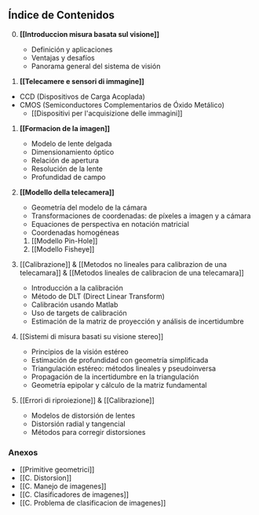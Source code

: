 ## Índice de Contenidos

0. **[[Introduccion misura basata sul visione]]**
   - Definición y aplicaciones
   - Ventajas y desafíos
   - Panorama general del sistema de visión

1. **[[Telecamere e sensori di immagine]]**
- CCD (Dispositivos de Carga Acoplada)
- CMOS (Semiconductores Complementarios de Óxido Metálico)
	- [[Dispositivi per l'acquisizione delle immagini]]
1. **[[Formacion de la imagen]]**
   - Modelo de lente delgada
   - Dimensionamiento óptico
   - Relación de apertura
   - Resolución de la lente
   - Profundidad de campo
2. **[[Modello della telecamera]]**
   - Geometría del modelo de la cámara
   - Transformaciones de coordenadas: de píxeles a imagen y a cámara
   - Equaciones de perspectiva en notación matricial
   - Coordenadas homogéneas
	1. [[Modello Pin-Hole]]
	2. [[Modello Fisheye]]

3. [[Calibrazione]] & [[Metodos no lineales para calibrazion de una telecamara]] & [[Metodos lineales de calibracion de una telecamara]]
   - Introducción a la calibración
   - Método de DLT (Direct Linear Transform)
   - Calibración usando Matlab
   - Uso de targets de calibración
   - Estimación de la matriz de proyección y análisis de incertidumbre

4. [[Sistemi di misura basati su visione stereo]]
   - Principios de la visión estéreo
   - Estimación de profundidad con geometría simplificada
   - Triangulación estéreo: métodos lineales y pseudoinversa
   - Propagación de la incertidumbre en la triangulación
   - Geometría epipolar y cálculo de la matriz fundamental

5. [[Errori di riproiezione]] & [[Calibrazione]]
   - Modelos de distorsión de lentes
   - Distorsión radial y tangencial
   - Métodos para corregir distorsiones


### Anexos
- [[Primitive geometrici]]
- [[C. Distorsion]]
- [[C. Manejo de imagenes]]
- [[C. Clasificadores de imagenes]]
- [[C. Problema de clasificacion de imagenes]]